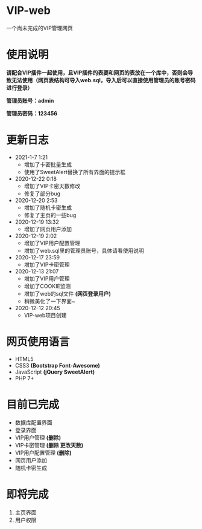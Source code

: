 # VIP-web
一个尚未完成的VIP管理网页
# 使用说明
**请配合VIP插件一起使用，且VIP插件的表要和网页的表放在一个库中，否则会导致无法使用（网页表结构可导入web.sql，导入后可以直接使用管理员的账号密码进行登录）**

**管理员账号：admin**

**管理员密码：123456**
# 更新日志
* 2021-1-7 1:21
   * 增加了卡密批量生成
   * 使用了SweetAlert替换了所有界面的提示框
* 2020-12-22 0:18
   * 增加了VIP卡密天数修改
   * 修复了部分bug
* 2020-12-20 2:53
   * 增加了随机卡密生成
   * 修复了主页的一些bug
* 2020-12-19 13:32
   * 增加了网页用户添加
* 2020-12-19 2:02
   * 增加了VIP用户配置管理
   * 增加了web.sql里的管理员账号，具体请看使用说明
* 2020-12-17 23:59
   * 增加了VIP卡密管理
* 2020-12-13 21:07
   * 增加了VIP用户管理
   * 增加了COOKIE监测
   * 增加了web的sql文件 **(网页登录用户)**
   * 稍微美化了一下界面~
* 2020-12-12 20:45
    * VIP-web项目创建
# 网页使用语言
* HTML5
* CSS3 **(Bootstrap Font-Awesome)**
* JavaScript **(jQuery SweetAlert)**
* PHP 7+
# 目前已完成
* 数据库配置界面
* 登录界面
* VIP用户管理 **(删除)**
* VIP卡密管理 **(删除 更改天数)**
* VIP用户配置管理 **(删除)**
* 网页用户添加
* 随机卡密生成
# 即将完成
1. 主页界面
2. 用户权限
